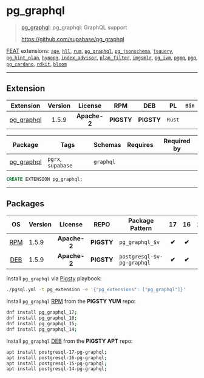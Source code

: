 # pg_graphql


> [pg_graphql](https://github.com/supabase/pg_graphql): pg_graphql: GraphQL support
>
> https://github.com/supabase/pg_graphql





[FEAT](/feat) extensions: [`age`](/age), [`hll`](/hll), [`rum`](/rum), [`pg_graphql`](/pg_graphql), [`pg_jsonschema`](/pg_jsonschema), [`jsquery`](/jsquery), [`pg_hint_plan`](/pg_hint_plan), [`hypopg`](/hypopg), [`index_advisor`](/index_advisor), [`plan_filter`](/plan_filter), [`imgsmlr`](/imgsmlr), [`pg_ivm`](/pg_ivm), [`pgmq`](/pgmq), [`pgq`](/pgq), [`pg_cardano`](/pg_cardano), [`rdkit`](/rdkit), [`bloom`](/bloom)


-------
## Extension


| Extension | Version | License | RPM | DEB | PL | `Bin` | `LOAD` | `DYLIB` | `DDL` | `TRUST` | `RELOC` |
|-----------|:-------:|:-------:|:---:|:---:|:--:|:-----:|:------:|:-------:|:-----:|:-------:|:-------:|
| [pg_graphql](https://github.com/supabase/pg_graphql) | 1.5.9 | **<span class="tccyan">Apache-2</span>** | **<span class="tcwarn">PIGSTY</span>** | **<span class="tcwarn">PIGSTY</span>** | `Rust` |  |  | <span class="tcblue">✔</span> | <span class="tcblue">✔</span> | <span class="tcwarn">✘</span> | <span class="tcwarn">✘</span> |



| Package | Tags | Schemas | Requires | Required by |
|---------|------|---------|----------|-------------|
| [pg_graphql](/pg_graphql) | `pgrx`, `supabase` | `graphql` |  |  |





```sql
CREATE EXTENSION pg_graphql;
```

-----------


## Packages


| OS | Version | License | REPO | Package Pattern | 17 | 16 | 15 | 14 | 13 | 12 | Dependency |
|:--:|---------|:-------:|:----:|-----------------|:--:|:--:|:--:|:--:|:--:|:--:|------------|
| [RPM](/rpm) | 1.5.9 | **<span class="tccyan">Apache-2</span>** | **<span class="tcwarn">PIGSTY</span>** | `pg_graphql_$v` | **<span class="tcwarn">✔</span>** | **<span class="tcwarn">✔</span>** | **<span class="tcwarn">✔</span>** | **<span class="tcwarn">✔</span>** |  |  |  |
| [DEB](/deb) | 1.5.9 | **<span class="tccyan">Apache-2</span>** | **<span class="tcwarn">PIGSTY</span>** | `postgresql-$v-pg-graphql` | **<span class="tcwarn">✔</span>** | **<span class="tcwarn">✔</span>** | **<span class="tcwarn">✔</span>** | **<span class="tcwarn">✔</span>** |  |  |  |



Install `pg_graphql` via [Pigsty](https://pigsty.cc/docs/pgext/usage/install/) playbook:

```bash
./pgsql.yml -t pg_extension -e '{"pg_extensions": ["pg_graphql"]}'
```


Install `pg_graphql` [RPM](/rpm) from the **<span class="tcwarn">PIGSTY</span>** **YUM** repo:

```bash
dnf install pg_graphql_17;
dnf install pg_graphql_16;
dnf install pg_graphql_15;
dnf install pg_graphql_14;
```


Install `pg_graphql` [DEB](/deb) from the **<span class="tcwarn">PIGSTY</span>** **APT** repo:

```bash
apt install postgresql-17-pg-graphql;
apt install postgresql-16-pg-graphql;
apt install postgresql-15-pg-graphql;
apt install postgresql-14-pg-graphql;
```







